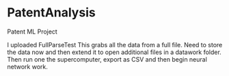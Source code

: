 # PatentAnalysis
Patent ML Project
 
 
I uploaded FullParseTest
This grabs all the data from a full file.
Need to store the data now and then extend it to open additional files in a datawork folder.
Then run one the supercomputer, export as CSV and then begin neural network work.

